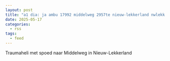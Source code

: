 ```yaml
---
layout: post
title: "a1 dia: ja ambu 17992 middelweg 2957te nieuw-lekkerland nwlekk bon 73264"
date: 2025-05-17
categories: 
  - rss
tags: 
  - feed
---
```


Traumaheli met spoed naar Middelweg in Nieuw-Lekkerland
